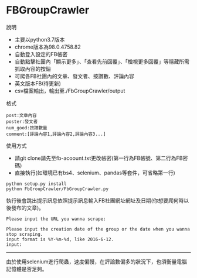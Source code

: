 # FBGroupCrawler

說明
* 主要以python3.7版本
* chrome版本為98.0.4758.82
* 自動登入設定的FB帳密
* 自動點擊社團內「顯示更多」、「查看先前回覆」、「檢視更多回覆」等隱藏所需抓取內容的按鈕
* 可爬各FB社團內的文章、發文者、按讚數、評論內容
* 英文版本FB(待更新)
* csv檔案輸出，輸出至./FbGroupCrawler/output

格式
```
post:文章內容
poster:發文者
num_good:按讚數量
comment:[評論內容1,評論內容2,評論內容3...]
```

使用方式
* 請git clone請先至fb-acoount.txt更改帳密(第一行為FB帳號、第二行為FB密碼)
* 直接執行(如環境已有bs4、selenium、pandas等套件，可省略第一行)
```commandline
python setup.py install
python FbGroupCrawler/FbGroupCrawler.py
```
執行後會跳出提示訊息依照提示訊息輸入FB社團網址網址及日期(你想要爬何時以後發布的文章)。

```commandline
Please input the URL you wanna scrape:

Please input the creation date of the group or the date when you wanna stop scraping.
input format is %Y-%m-%d, like 2016-6-12.
input:
```

***
由於使用selenium進行爬蟲，速度偏慢，在評論數偏多的狀況下，也須衡量電腦記憶體是否足夠。
